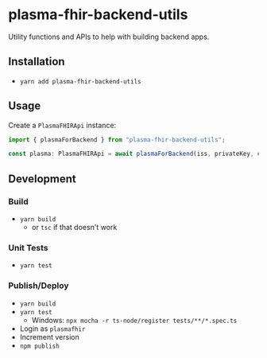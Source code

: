 # plasma-fhir-backend-utils

Utility functions and APIs to help with building backend apps.

## Installation

* `yarn add plasma-fhir-backend-utils`

## Usage
Create a `PlasmaFHIRApi` instance:

```typescript
import { plasmaForBackend } from "plasma-fhir-backend-utils";

const plasma: PlasmaFHIRApi = await plasmaForBackend(iss, privateKey, clientId, tokenUrl);
```

## Development

### Build

* `yarn build` 
  * or `tsc` if that doesn't work

### Unit Tests

* `yarn test`

### Publish/Deploy
- `yarn build`
- `yarn test`
  - Windows: `npx mocha -r ts-node/register tests/**/*.spec.ts`
- Login as `plasmafhir`
- Increment version
- `npm publish`